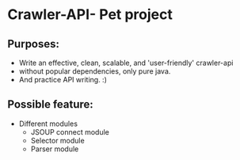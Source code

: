 # Crawler-API- Pet project

## Purposes:
 - Write an effective, clean, scalable, and 'user-friendly' crawler-api
 - without popular dependencies, only pure java.
 - And practice API writing. :)
 
 
## Possible feature:
 - Different modules
      - JSOUP connect module
      - Selector module
      - Parser module
